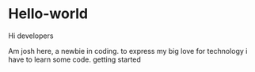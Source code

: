 # Hello-world

Hi developers

Am josh here, a newbie in coding. to express my big love for technology 
i have to learn some code. getting started 
